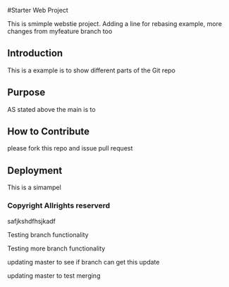 #Starter Web Project

This is smimple webstie project. Adding a line for rebasing example,
more changes from myfeature branch too

## Introduction

This is a example is to show different parts of the Git repo

## Purpose

AS stated above the main is to 

## How to Contribute

please fork this repo and issue pull request

## Deployment

This is a simampel

### Copyright Allrights reserverd

safjkshdfhsjkadf


Testing branch functionality

Testing more branch functionality

updating master to see if branch can get this update

updating master to test merging 